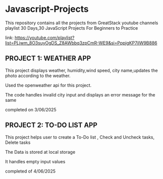 # Javascript-Projects

This repository contains all the projects from GreatStack youtube channels playlist 30 Days,30 JavaScript Projects For Beginners to Practice

link: https://youtube.com/playlist?list=PLjwm_8O3suyOgDS_Z8AWbbq3zpCmR-WE9&si=PppjgKP7ilW9B886

## PROJECT 1: WEATHER APP

This project displays weather, humidity,wind speed, city name,updates the photo according to the weather.

Used the openweather api for this project.

The code handles invalid city input and displays an error message for the same

completed on 3/06/2025

## PROJECT 2: TO-DO LIST APP

This project helps user to create a To-Do list , Check and Uncheck tasks, Delete tasks

The Data is stored at local storage

It handles empty input values

completed of 4/06/2025